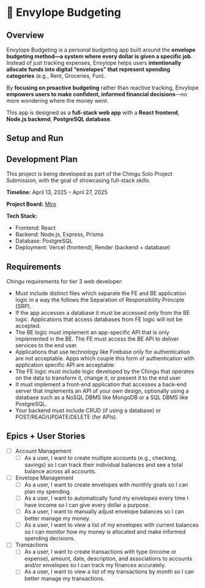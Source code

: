 # 💸 Envylope Budgeting
## Overview
Envylope Budgeting is a personal budgeting app built around the **envelope budgeting method—a system where every dollar is given a specific job**. Instead of just tracking expenses, Envylope helps users **intentionally allocate funds into digital “envelopes” that represent spending categories** (e.g., Rent, Groceries, Fun).

By **focusing on proactive budgeting** rather than reactive tracking, Envylope **empowers users to make confident, informed financial decisions**—no more wondering where the money went.

This app is designed as a **full-stack web app** with a **React frontend**, **Node.js backend**, **PostgreSQL database**.

## Setup and Run

## Development Plan
This project is being developed as part of the Chingu Solo Project Submission, with the goal of showcasing full-stack skills.

**Timeline:** April 13, 2025 – April 27, 2025

**Project Board:** [Miro](https://miro.com/app/board/uXjVIBFzsXQ=/?share_link_id=462500071440)

**Tech Stack:** 
- Frontend: React
- Backend: Node.js, Express, Prisma
- Database: PostgreSQL
- Deployment: Vercel (frontend), Render (backend + database)

## Requirements
Chingu requirements for tier 3 web developer:

* Must include distinct files which separate the FE and BE application logic in a way the follows the Separation of Responsibility Principle (SRP).
* If the app accesses a database it must be accessed only from the BE logic. Applications that access databases from FE logic will not be accepted.
* The BE logic must implement an app-specific API that is only implemented in the BE. The FE must access the BE API to deliver services to the end user.
* Applications that use technology like Firebase only for authentication are not acceptable. Apps which couple this form of authentication with application specific API are acceptable.
* The FE logic must include logic developed by the Chingu that operates on the data to transform it, change it, or present it to the end user
* It must implement a front-end application that accesses a back-end server that implements an API of your own design, optionally using a database such as a NoSQL DBMS like MongoDB or a SQL DBMS like PostgreSQL.
* Your backend must include CRUD (if using a database) or POST/READ/UPDATE/DELETE (for APIs).

## Epics + User Stories
- [ ] Account Management
  - [ ] As a user, I want to create multiple accounts (e.g., checking, savings) so I can track their individual balances and see a total balance across all accounts.
- [ ] Envelope Management
  - [ ] As a user, I want to create envelopes with monthly goals so I can plan my spending.
  - [ ] As a user, I want to automatically fund my envelopes every time I have income so I can give every dollar a purpose.
  - [ ] As a user, I want to manually adjust envelope balances so I can better manage my money.
  - [ ] As a user, I want to view a list of my envelopes with current balances so I can monitor how my money is allocated and make informed spending decisions.
- [ ] Transactions
  - [ ] As a user, I want to create transactions with type (income or expense), amount, date, description, and associations to accounts and/or envelopes so I can track my finances accurately.
  - [ ] As a user, I want to view a list of my transactions by month so I can better manage my transactions.